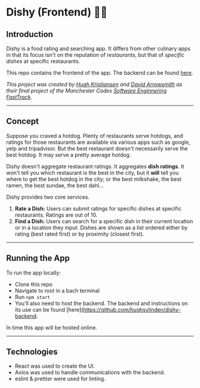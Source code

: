# Dishy (Frontend) 🍜✨

## Introduction

Dishy is a food rating and searching app. It differs from other culinary apps in that its focus isn't on the reputation of  *restaurants*, but that of *specific dishes* at specific restaurants.

This repo contains the frontend of the app. The backend can be found [here](https://github.com/hughsylinden/dishy-backend).


*This project was created by [Hugh Kristiansen](https://github.com/hughsylinden) and [David Arrowsmith](https://github.com/DevArrowsmith?tab=following) as their final project of the Manchester Codes [Software Enginnering FastTrack](https://www.manchestercodes.com/software-engineer-fasttrack/).*

---

## Concept

Suppose you craved a hotdog. Plenty of restaurants serve hotdogs, and ratings for those restaurants are available via various apps such as google, yelp and tripadvisor. But the best restaurant doesn't necessarily serve the best hotdog. It may serve a pretty average hotdog.

Dishy doesn't aggregate restaurant ratings. It aggregates **dish ratings**. It won't tell you which restaurant is the best in the city, but it **will** tell you where to get the best hotdog in the city; or the best milkshake, the best ramen, the best sundae, the best dahl...

Dishy provides two core services.
1. **Rate a Dish:** Users can submit ratings for specific dishes at specific restaurants. Ratings are out of 10.
2. **Find a Dish:** Users can search for a specific dish in their current location or in a location they input. Dishes are shown as a list ordered either by rating (best rated first) or by proximity (closest first).

---

## Running the App

To run the app locally:
- Clone this repo
- Navigate to root in a bach terminal
- Run `npm start`
- You'll also need to host the backend. The backend and instructions on its use can be found [here](https://github.com/hughsylinden/dishy-backend.

In time this app will be hosted online.

---

## Technologies

- React was used to create the UI.
- Axios was used to handle communications with the backend.
- eslint & prettier were used for linting.